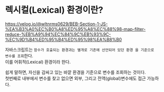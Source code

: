 # 렉시컬(Lexical) 환경이란?

https://velog.io/@wltnrms0629/BEB-Section-1-JS-%EA%B3%A0%EC%B0%A8%ED%95%A8%EC%88%98-map-filter-reduce-%EB%A9%94%EC%84%9C%EB%93%9C-%EC%9D%B4%ED%95%B4%ED%95%98%EA%B8%B0

자바스크립트는 `함수가 호출되는 환경과는 별개로 기존에 선언되어 있던 환경 을 기준으로 변수를 조회`한다.  
이를 어휘적(Lexical) 환경이라 한다.

쉽게 말하면, 자신을 감싸고 있는 바깥 환경을 기준으로 변수를 조회하는 것이다.  
첫번째로 내부에서 변수를 찾고 없으면 외부, 그리고 전역(global)변수에도 접근 가능하다.
